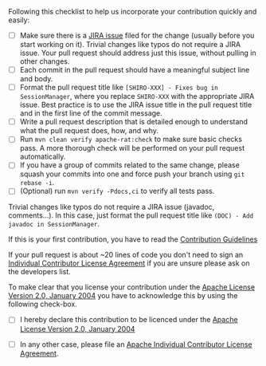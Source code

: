 <!--
For Security Vulnerabilities, please email: security@shiro.apache.org
For more details on how to report a vulnerablity see: https://www.apache.org/security/
-->

Following this checklist to help us incorporate your contribution quickly and easily:

 - [ ] Make sure there is a [JIRA issue](https://issues.apache.org/jira/browse/SHIRO) filed 
       for the change (usually before you start working on it).  Trivial changes like typos do not 
       require a JIRA issue.  Your pull request should address just this issue, without pulling in other changes.
 - [ ] Each commit in the pull request should have a meaningful subject line and body.
 - [ ] Format the pull request title like `[SHIRO-XXX] - Fixes bug in SessionManager`,
       where you replace `SHIRO-XXX` with the appropriate JIRA issue. Best practice
       is to use the JIRA issue title in the pull request title and in the first line of the commit message.
 - [ ] Write a pull request description that is detailed enough to understand what the pull request does, how, and why.
 - [ ] Run `mvn clean verify apache-rat:check` to make sure basic checks pass. A more thorough check will be performed on your pull request automatically.
 - [ ] If you have a group of commits related to the same change, please squash your commits into one and force push your branch using `git rebase -i`. 
 - [ ] (Optional) run `mvn verify -Pdocs,ci` to verify all tests pass. 
 
Trivial changes like typos do not require a JIRA issue (javadoc, comments...). 
In this case, just format the pull request title like `(DOC) - Add javadoc in SessionManager`.
 
If this is your first contribution, you have to read the [Contribution Guidelines](https://github.com/apache/shiro/blob/master/CONTRIBUTING.md)

If your pull request is about ~20 lines of code you don't need to sign an [Individual Contributor License Agreement](https://www.apache.org/licenses/icla.pdf) 
if you are unsure please ask on the developers list.

To make clear that you license your contribution under the [Apache License Version 2.0, January 2004](http://www.apache.org/licenses/LICENSE-2.0)
you have to acknowledge this by using the following check-box.

 - [ ] I hereby declare this contribution to be licenced under the [Apache License Version 2.0, January 2004](http://www.apache.org/licenses/LICENSE-2.0)
 - [ ] In any other case, please file an [Apache Individual Contributor License Agreement](https://www.apache.org/licenses/icla.pdf).

